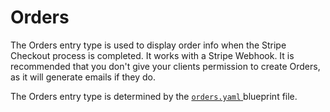 # Orders

The Orders entry type is used to display order info when the Stripe Checkout process is completed. It works with a Stripe Webhook. It is recommended that you don't give your clients permission to create Orders, as it will generate emails if they do.&#x20;

The Orders entry type is determined by the [`orders.yaml` ](https://github.com/artistro08/tailor-starter/blob/main/seeds/blueprints/content/shop/orders.yaml)blueprint file.
